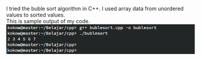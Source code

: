I tried the buble sort algorithm in C++. I used array data from unordered values to sorted values. <br>
This is sample output of my code. <br>
![sample-output](./image/sample-output.png)
